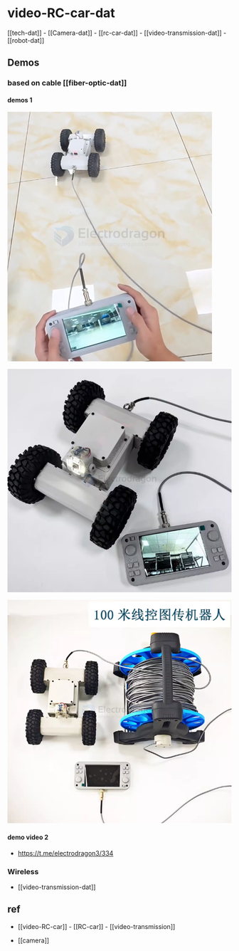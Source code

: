 
# video-RC-car-dat


[[tech-dat]] - [[Camera-dat]] - [[rc-car-dat]] - [[video-transmission-dat]] - [[robot-dat]]



## Demos 

### based on cable [[fiber-optic-dat]] 

#### demos 1

![](2025-03-25-14-43-46.png)

![](2025-03-25-14-48-15.png)

![](2025-03-25-14-48-28.png)


#### demo video 2

- https://t.me/electrodragon3/334

### Wireless 

- [[video-transmission-dat]]

## ref 

- [[video-RC-car]] - [[RC-car]] - [[video-transmission]]

- [[camera]]